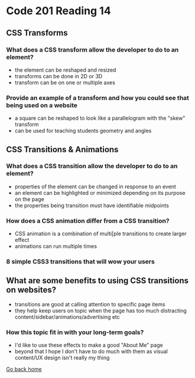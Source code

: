 # Code 201 Reading 14

## CSS Transforms

### What does a CSS transform allow the developer to do to an element?

- the element can be reshaped and resized
- transforms can be done in 2D or 3D
- transform can be on one or multiple axes

### Provide an example of a transform and how you could see that being used on a website

- a square can be reshaped to look like a parallelogram with the "skew" transform
- can be used for teaching students geometry and angles

## CSS Transitions & Animations

### What does a CSS transition allow the developer to do to an element?

- properties of the element can be changed in response to an event
- an element can be highlighted or minimized depending on its purpose on the page
- the properties being transition must have identifiable midpoints

### How does a CSS animation differ from a CSS transition?

- CSS animation is a combination of multi[ple transitions to create larger effect
- animations can run multiple times

### 8 simple CSS3 transitions that will wow your users

## What are some benefits to using CSS transitions on websites?

- transitions are good at calling attention to specific page items
- they help keep users on topic when the page has too much distracting content/sidebar/animations/advertising etc

### How this topic fit in with your long-term goals?

- I'd like to use these effects to make a good "About Me" page
- beyond that I hope I don't have to do much with them as visual content/UX design isn't really my thing

[Go back home](/reading-notes/)
